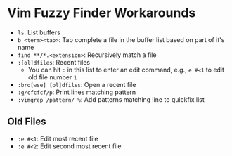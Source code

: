 # Vim Fuzzy Finder Workarounds

- `ls`: List buffers
- `b <term><tab>`: Tab complete a file in the buffer list based on part of it's name
- `find **/*.<extension>`: Recursively match a file
- `:[ol]dfiles`: Recent files
    - You can hit `:` in this list to enter an edit command, e.g., `e #<1` to edit old file number `1`
- `:bro[wse] [ol]dfiles`: Open a recent file
- `:g/cfcfcf/p`: Print lines matching pattern
- `:vimgrep /pattern/ %`: Add patterns matching line to quickfix list

## Old Files

- `:e #<1`: Edit most recent file
- `:e #<2`: Edit second most recent file
